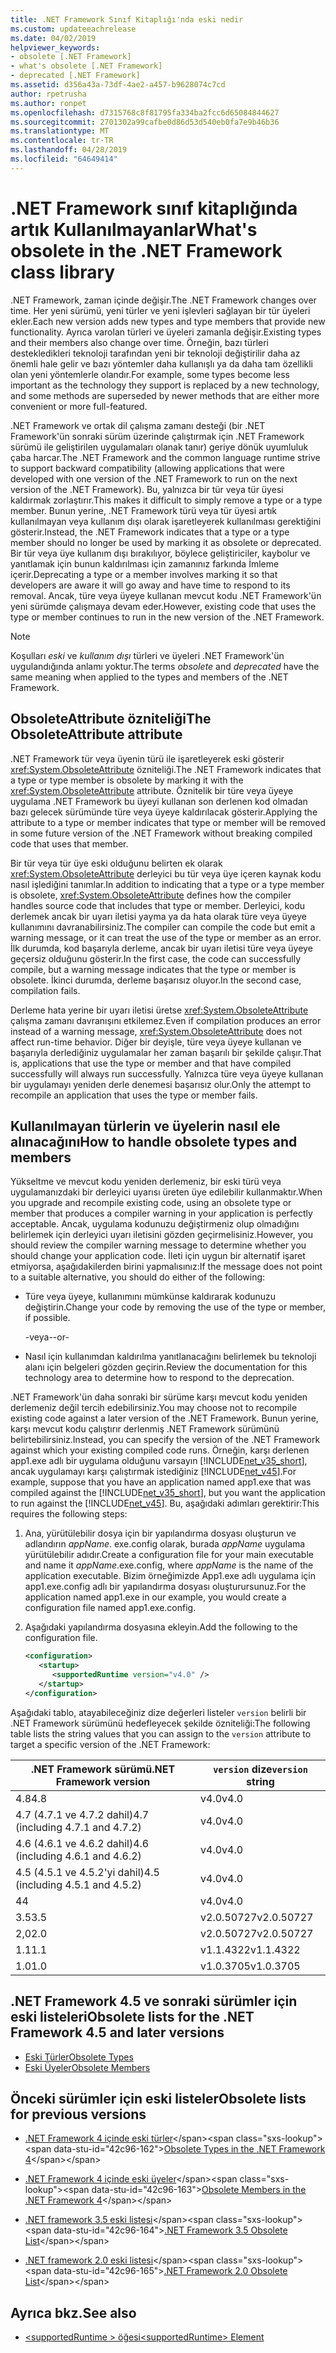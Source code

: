 ```yaml
---
title: .NET Framework Sınıf Kitaplığı'nda eski nedir
ms.custom: updateeachrelease
ms.date: 04/02/2019
helpviewer_keywords:
- obsolete [.NET Framework]
- what's obsolete [.NET Framework]
- deprecated [.NET Framework]
ms.assetid: d356a43a-73df-4ae2-a457-b9628074c7cd
author: rpetrusha
ms.author: ronpet
ms.openlocfilehash: d7315768c8f81795fa334ba2fcc6d65084844627
ms.sourcegitcommit: 2701302a99cafbe0d86d53d540eb0fa7e9b46b36
ms.translationtype: MT
ms.contentlocale: tr-TR
ms.lasthandoff: 04/28/2019
ms.locfileid: "64649414"
---
```

# <a name="whats-obsolete-in-the-net-framework-class-library"></a><span data-ttu-id="42c96-102">.NET Framework sınıf kitaplığında artık Kullanılmayanlar</span><span class="sxs-lookup"><span data-stu-id="42c96-102">What's obsolete in the .NET Framework class library</span></span>

<span data-ttu-id="42c96-103">.NET Framework, zaman içinde değişir.</span><span class="sxs-lookup"><span data-stu-id="42c96-103">The .NET Framework changes over time.</span></span> <span data-ttu-id="42c96-104">Her yeni sürümü, yeni türler ve yeni işlevleri sağlayan bir tür üyeleri ekler.</span><span class="sxs-lookup"><span data-stu-id="42c96-104">Each new version adds new types and type members that provide new functionality.</span></span> <span data-ttu-id="42c96-105">Ayrıca varolan türleri ve üyeleri zamanla değişir.</span><span class="sxs-lookup"><span data-stu-id="42c96-105">Existing types and their members also change over time.</span></span> <span data-ttu-id="42c96-106">Örneğin, bazı türleri destekledikleri teknoloji tarafından yeni bir teknoloji değiştirilir daha az önemli hale gelir ve bazı yöntemler daha kullanışlı ya da daha tam özellikli olan yeni yöntemlerle olandır.</span><span class="sxs-lookup"><span data-stu-id="42c96-106">For example, some types become less important as the technology they support is replaced by a new technology, and some methods are superseded by newer methods that are either more convenient or more full-featured.</span></span>

<span data-ttu-id="42c96-107">.NET Framework ve ortak dil çalışma zamanı desteği (bir .NET Framework'ün sonraki sürüm üzerinde çalıştırmak için .NET Framework sürümü ile geliştirilen uygulamaları olanak tanır) geriye dönük uyumluluk çaba harcar.</span><span class="sxs-lookup"><span data-stu-id="42c96-107">The .NET Framework and the common language runtime strive to support backward compatibility (allowing applications that were developed with one version of the .NET Framework to run on the next version of the .NET Framework).</span></span> <span data-ttu-id="42c96-108">Bu, yalnızca bir tür veya tür üyesi kaldırmak zorlaştırır.</span><span class="sxs-lookup"><span data-stu-id="42c96-108">This makes it difficult to simply remove a type or a type member.</span></span> <span data-ttu-id="42c96-109">Bunun yerine, .NET Framework türü veya tür üyesi artık kullanılmayan veya kullanım dışı olarak işaretleyerek kullanılması gerektiğini gösterir.</span><span class="sxs-lookup"><span data-stu-id="42c96-109">Instead, the .NET Framework indicates that a type or a type member should no longer be used by marking it as obsolete or deprecated.</span></span> <span data-ttu-id="42c96-110">Bir tür veya üye kullanım dışı bırakılıyor, böylece geliştiriciler, kaybolur ve yanıtlamak için bunun kaldırılması için zamanınız farkında İmleme içerir.</span><span class="sxs-lookup"><span data-stu-id="42c96-110">Deprecating a type or a member involves marking it so that developers are aware it will go away and have time to respond to its removal.</span></span> <span data-ttu-id="42c96-111">Ancak, türe veya üyeye kullanan mevcut kodu .NET Framework'ün yeni sürümde çalışmaya devam eder.</span><span class="sxs-lookup"><span data-stu-id="42c96-111">However, existing code that uses the type or member continues to run in the new version of the .NET Framework.</span></span>

> [!NOTE]
> <span data-ttu-id="42c96-112">Koşulları *eski* ve *kullanım dışı* türleri ve üyeleri .NET Framework'ün uygulandığında anlamı yoktur.</span><span class="sxs-lookup"><span data-stu-id="42c96-112">The terms *obsolete* and *deprecated* have the same meaning when applied to the types and members of the .NET Framework.</span></span>

## <a name="the-obsoleteattribute-attribute"></a><span data-ttu-id="42c96-113">ObsoleteAttribute özniteliği</span><span class="sxs-lookup"><span data-stu-id="42c96-113">The ObsoleteAttribute attribute</span></span>

<span data-ttu-id="42c96-114">.NET Framework tür veya üyenin türü ile işaretleyerek eski gösterir <xref:System.ObsoleteAttribute> özniteliği.</span><span class="sxs-lookup"><span data-stu-id="42c96-114">The .NET Framework indicates that a type or type member is obsolete by marking it with the <xref:System.ObsoleteAttribute> attribute.</span></span> <span data-ttu-id="42c96-115">Öznitelik bir türe veya üyeye uygulama .NET Framework bu üyeyi kullanan son derlenen kod olmadan bazı gelecek sürümünde türe veya üyeye kaldırılacak gösterir.</span><span class="sxs-lookup"><span data-stu-id="42c96-115">Applying the attribute to a type or member indicates that type or member will be removed in some future version of the .NET Framework without breaking compiled code that uses that member.</span></span>

<span data-ttu-id="42c96-116">Bir tür veya tür üye eski olduğunu belirten ek olarak <xref:System.ObsoleteAttribute> derleyici bu tür veya üye içeren kaynak kodu nasıl işlediğini tanımlar.</span><span class="sxs-lookup"><span data-stu-id="42c96-116">In addition to indicating that a type or a type member is obsolete, <xref:System.ObsoleteAttribute> defines how the compiler handles source code that includes that type or member.</span></span> <span data-ttu-id="42c96-117">Derleyici, kodu derlemek ancak bir uyarı iletisi yayma ya da hata olarak türe veya üyeye kullanımını davranabilirsiniz.</span><span class="sxs-lookup"><span data-stu-id="42c96-117">The compiler can compile the code but emit a warning message, or it can treat the use of the type or member as an error.</span></span> <span data-ttu-id="42c96-118">İlk durumda, kod başarıyla derleme, ancak bir uyarı iletisi türe veya üyeye geçersiz olduğunu gösterir.</span><span class="sxs-lookup"><span data-stu-id="42c96-118">In the first case, the code can successfully compile, but a warning message indicates that the type or member is obsolete.</span></span> <span data-ttu-id="42c96-119">İkinci durumda, derleme başarısız oluyor.</span><span class="sxs-lookup"><span data-stu-id="42c96-119">In the second case, compilation fails.</span></span>

<span data-ttu-id="42c96-120">Derleme hata yerine bir uyarı iletisi üretse <xref:System.ObsoleteAttribute> çalışma zamanı davranışını etkilemez.</span><span class="sxs-lookup"><span data-stu-id="42c96-120">Even if compilation produces an error instead of a warning message, <xref:System.ObsoleteAttribute> does not affect run-time behavior.</span></span> <span data-ttu-id="42c96-121">Diğer bir deyişle, türe veya üyeye kullanan ve başarıyla derlediğiniz uygulamalar her zaman başarılı bir şekilde çalışır.</span><span class="sxs-lookup"><span data-stu-id="42c96-121">That is, applications that use the type or member and that have compiled successfully will always run successfully.</span></span> <span data-ttu-id="42c96-122">Yalnızca türe veya üyeye kullanan bir uygulamayı yeniden derle denemesi başarısız olur.</span><span class="sxs-lookup"><span data-stu-id="42c96-122">Only the attempt to recompile an application that uses the type or member fails.</span></span>

## <a name="how-to-handle-obsolete-types-and-members"></a><span data-ttu-id="42c96-123">Kullanılmayan türlerin ve üyelerin nasıl ele alınacağını</span><span class="sxs-lookup"><span data-stu-id="42c96-123">How to handle obsolete types and members</span></span>

<span data-ttu-id="42c96-124">Yükseltme ve mevcut kodu yeniden derlemeniz, bir eski türü veya uygulamanızdaki bir derleyici uyarısı üreten üye edilebilir kullanmaktır.</span><span class="sxs-lookup"><span data-stu-id="42c96-124">When you upgrade and recompile existing code, using an obsolete type or member that produces a compiler warning in your application is perfectly acceptable.</span></span> <span data-ttu-id="42c96-125">Ancak, uygulama kodunuzu değiştirmeniz olup olmadığını belirlemek için derleyici uyarı iletisini gözden geçirmelisiniz.</span><span class="sxs-lookup"><span data-stu-id="42c96-125">However, you should review the compiler warning message to determine whether you should change your application code.</span></span> <span data-ttu-id="42c96-126">İleti için uygun bir alternatif işaret etmiyorsa, aşağıdakilerden birini yapmalısınız:</span><span class="sxs-lookup"><span data-stu-id="42c96-126">If the message does not point to a suitable alternative, you should do either of the following:</span></span>

- <span data-ttu-id="42c96-127">Türe veya üyeye, kullanımını mümkünse kaldırarak kodunuzu değiştirin.</span><span class="sxs-lookup"><span data-stu-id="42c96-127">Change your code by removing the use of the type or member, if possible.</span></span>

     <span data-ttu-id="42c96-128">-veya-</span><span class="sxs-lookup"><span data-stu-id="42c96-128">-or-</span></span>

- <span data-ttu-id="42c96-129">Nasıl için kullanımdan kaldırılma yanıtlanacağını belirlemek bu teknoloji alanı için belgeleri gözden geçirin.</span><span class="sxs-lookup"><span data-stu-id="42c96-129">Review the documentation for this technology area to determine how to respond to the deprecation.</span></span>

<span data-ttu-id="42c96-130">.NET Framework'ün daha sonraki bir sürüme karşı mevcut kodu yeniden derlemeniz değil tercih edebilirsiniz.</span><span class="sxs-lookup"><span data-stu-id="42c96-130">You may choose not to recompile existing code against a later version of the .NET Framework.</span></span> <span data-ttu-id="42c96-131">Bunun yerine, karşı mevcut kodu çalıştırır derlenmiş .NET Framework sürümünü belirtebilirsiniz.</span><span class="sxs-lookup"><span data-stu-id="42c96-131">Instead, you can specify the version of the .NET Framework against which your existing compiled code runs.</span></span> <span data-ttu-id="42c96-132">Örneğin, karşı derlenen app1.exe adlı bir uygulama olduğunu varsayın [!INCLUDE[net_v35_short](../../../includes/net-v35-short-md.md)], ancak uygulamayı karşı çalıştırmak istediğiniz [!INCLUDE[net_v45](../../../includes/net-v45-md.md)].</span><span class="sxs-lookup"><span data-stu-id="42c96-132">For example, suppose that you have an application named app1.exe that was compiled against the [!INCLUDE[net_v35_short](../../../includes/net-v35-short-md.md)], but you want the application to run against the [!INCLUDE[net_v45](../../../includes/net-v45-md.md)].</span></span> <span data-ttu-id="42c96-133">Bu, aşağıdaki adımları gerektirir:</span><span class="sxs-lookup"><span data-stu-id="42c96-133">This requires the following steps:</span></span>

1. <span data-ttu-id="42c96-134">Ana, yürütülebilir dosya için bir yapılandırma dosyası oluşturun ve adlandırın *appName*. exe.config olarak, burada *appName* uygulama yürütülebilir adıdır.</span><span class="sxs-lookup"><span data-stu-id="42c96-134">Create a configuration file for your main executable and name it *appName*.exe.config, where *appName* is the name of the application executable.</span></span> <span data-ttu-id="42c96-135">Bizim örneğimizde App1.exe adlı uygulama için app1.exe.config adlı bir yapılandırma dosyası oluşturursunuz.</span><span class="sxs-lookup"><span data-stu-id="42c96-135">For the application named app1.exe in our example, you would create a configuration file named app1.exe.config.</span></span>

2. <span data-ttu-id="42c96-136">Aşağıdaki yapılandırma dosyasına ekleyin.</span><span class="sxs-lookup"><span data-stu-id="42c96-136">Add the following to the configuration file.</span></span>

    ```xml
    <configuration>
       <startup> 
          <supportedRuntime version="v4.0" />
       </startup>
    </configuration>
    ```

<span data-ttu-id="42c96-137">Aşağıdaki tablo, atayabileceğiniz dize değerleri listeler `version` belirli bir .NET Framework sürümünü hedefleyecek şekilde özniteliği:</span><span class="sxs-lookup"><span data-stu-id="42c96-137">The following table lists the string values that you can assign to the `version` attribute to target a specific version of the .NET Framework:</span></span>

|<span data-ttu-id="42c96-138">.NET Framework sürümü</span><span class="sxs-lookup"><span data-stu-id="42c96-138">.NET Framework version</span></span>|<span data-ttu-id="42c96-139">`version` dize</span><span class="sxs-lookup"><span data-stu-id="42c96-139">`version` string</span></span>|
|-|-|
|<span data-ttu-id="42c96-140">4.8</span><span class="sxs-lookup"><span data-stu-id="42c96-140">4.8</span></span>|<span data-ttu-id="42c96-141">v4.0</span><span class="sxs-lookup"><span data-stu-id="42c96-141">v4.0</span></span>|
|<span data-ttu-id="42c96-142">4.7 (4.7.1 ve 4.7.2 dahil)</span><span class="sxs-lookup"><span data-stu-id="42c96-142">4.7 (including 4.7.1 and 4.7.2)</span></span>|<span data-ttu-id="42c96-143">v4.0</span><span class="sxs-lookup"><span data-stu-id="42c96-143">v4.0</span></span>|
|<span data-ttu-id="42c96-144">4.6 (4.6.1 ve 4.6.2 dahil)</span><span class="sxs-lookup"><span data-stu-id="42c96-144">4.6 (including 4.6.1 and 4.6.2)</span></span>|<span data-ttu-id="42c96-145">v4.0</span><span class="sxs-lookup"><span data-stu-id="42c96-145">v4.0</span></span>|
|<span data-ttu-id="42c96-146">4.5 (4.5.1 ve 4.5.2'yi dahil)</span><span class="sxs-lookup"><span data-stu-id="42c96-146">4.5 (including 4.5.1 and 4.5.2)</span></span>|<span data-ttu-id="42c96-147">v4.0</span><span class="sxs-lookup"><span data-stu-id="42c96-147">v4.0</span></span>|
|<span data-ttu-id="42c96-148">4</span><span class="sxs-lookup"><span data-stu-id="42c96-148">4</span></span>|<span data-ttu-id="42c96-149">v4.0</span><span class="sxs-lookup"><span data-stu-id="42c96-149">v4.0</span></span>|
|<span data-ttu-id="42c96-150">3.5</span><span class="sxs-lookup"><span data-stu-id="42c96-150">3.5</span></span>|<span data-ttu-id="42c96-151">v2.0.50727</span><span class="sxs-lookup"><span data-stu-id="42c96-151">v2.0.50727</span></span>|
|<span data-ttu-id="42c96-152">2,0</span><span class="sxs-lookup"><span data-stu-id="42c96-152">2.0</span></span>|<span data-ttu-id="42c96-153">v2.0.50727</span><span class="sxs-lookup"><span data-stu-id="42c96-153">v2.0.50727</span></span>|
|<span data-ttu-id="42c96-154">1.1</span><span class="sxs-lookup"><span data-stu-id="42c96-154">1.1</span></span>|<span data-ttu-id="42c96-155">v1.1.4322</span><span class="sxs-lookup"><span data-stu-id="42c96-155">v1.1.4322</span></span>|
|<span data-ttu-id="42c96-156">1.0</span><span class="sxs-lookup"><span data-stu-id="42c96-156">1.0</span></span>|<span data-ttu-id="42c96-157">v1.0.3705</span><span class="sxs-lookup"><span data-stu-id="42c96-157">v1.0.3705</span></span>|

## <a name="obsolete-lists-for-the-net-framework-45-and-later-versions"></a><span data-ttu-id="42c96-158">.NET Framework 4.5 ve sonraki sürümler için eski listeleri</span><span class="sxs-lookup"><span data-stu-id="42c96-158">Obsolete lists for the .NET Framework 4.5 and later versions</span></span>

- [<span data-ttu-id="42c96-159">Eski Türler</span><span class="sxs-lookup"><span data-stu-id="42c96-159">Obsolete Types</span></span>](obsolete-types.md)
- [<span data-ttu-id="42c96-160">Eski Üyeler</span><span class="sxs-lookup"><span data-stu-id="42c96-160">Obsolete Members</span></span>](obsolete-members.md)

## <a name="obsolete-lists-for-previous-versions"></a><span data-ttu-id="42c96-161">Önceki sürümler için eski listeler</span><span class="sxs-lookup"><span data-stu-id="42c96-161">Obsolete lists for previous versions</span></span>

- <span data-ttu-id="42c96-162">[.NET Framework 4 içinde eski türler](https://docs.microsoft.com/previous-versions/dotnet/netframework-4.0/ee461503(v=vs.100))</span><span class="sxs-lookup"><span data-stu-id="42c96-162">[Obsolete Types in the .NET Framework 4](https://docs.microsoft.com/previous-versions/dotnet/netframework-4.0/ee461503(v=vs.100))</span></span>

- <span data-ttu-id="42c96-163">[.NET Framework 4 içinde eski üyeler](https://docs.microsoft.com/previous-versions/dotnet/netframework-4.0/ee471421(v=vs.100))</span><span class="sxs-lookup"><span data-stu-id="42c96-163">[Obsolete Members in the .NET Framework 4](https://docs.microsoft.com/previous-versions/dotnet/netframework-4.0/ee471421(v=vs.100))</span></span>

- <span data-ttu-id="42c96-164">[.NET framework 3.5 eski listesi](https://docs.microsoft.com/previous-versions/cc835481(v=msdn.10))</span><span class="sxs-lookup"><span data-stu-id="42c96-164">[.NET Framework 3.5 Obsolete List](https://docs.microsoft.com/previous-versions/cc835481(v=msdn.10))</span></span>

- <span data-ttu-id="42c96-165">[.NET framework 2.0 eski listesi](https://docs.microsoft.com/previous-versions/aa497286(v=msdn.10))</span><span class="sxs-lookup"><span data-stu-id="42c96-165">[.NET Framework 2.0 Obsolete List](https://docs.microsoft.com/previous-versions/aa497286(v=msdn.10))</span></span>

## <a name="see-also"></a><span data-ttu-id="42c96-166">Ayrıca bkz.</span><span class="sxs-lookup"><span data-stu-id="42c96-166">See also</span></span>

- [<span data-ttu-id="42c96-167">\<supportedRuntime > öğesi</span><span class="sxs-lookup"><span data-stu-id="42c96-167">\<supportedRuntime> Element</span></span>](../configure-apps/file-schema/startup/supportedruntime-element.md)
